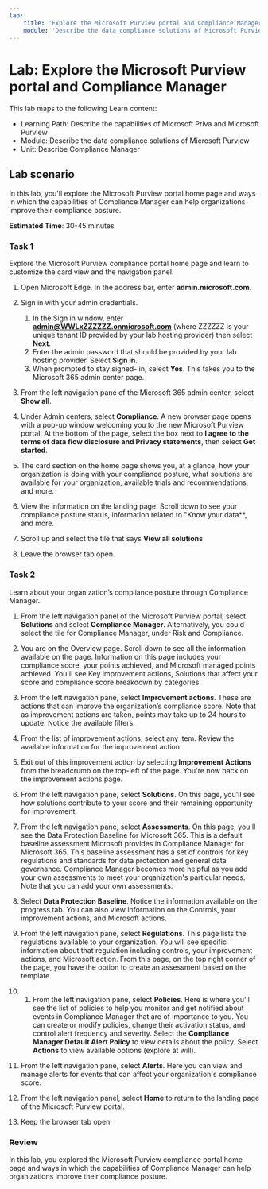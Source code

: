 ```yaml
---
lab:
    title: 'Explore the Microsoft Purview portal and Compliance Manager'
    module: 'Describe the data compliance solutions of Microsoft Purview'
---
```


# Lab: Explore the Microsoft Purview portal and Compliance Manager

This lab maps to the following Learn content:

- Learning Path: Describe the capabilities of Microsoft Priva and Microsoft Purview
- Module: Describe the data compliance solutions of Microsoft Purview
- Unit: Describe Compliance Manager

## Lab scenario

In this lab, you'll explore the Microsoft Purview portal home page and ways in which the capabilities of Compliance Manager can help organizations improve their compliance posture.

**Estimated Time**: 30-45 minutes

### Task 1

Explore the Microsoft Purview compliance portal home page and learn to customize the card view and the navigation panel.

1. Open Microsoft Edge. In the address bar, enter **admin.microsoft.com**.
1. Sign in with your admin credentials.
    1. In the Sign in window, enter **admin@WWLxZZZZZZ.onmicrosoft.com** (where ZZZZZZ is your unique tenant ID provided by your lab hosting provider) then select **Next**.
    1. Enter the admin password that should be provided by your lab hosting provider. Select **Sign in**.
    1. When prompted to stay signed- in, select **Yes**. This takes you to the Microsoft 365 admin center page.

1. From the left navigation pane of the Microsoft 365 admin center, select **Show all**.

1. Under Admin centers, select **Compliance**.  A new browser page opens with a pop-up window welcoming  you to the new Microsoft Purview portal. At the bottom of the page, select the box next to **I agree to the terms of data flow disclosure and Privacy statements**, then select **Get started**.

1. The card section on the home page shows you, at a glance, how your organization is doing with your compliance posture, what solutions are available for your organization, available trials and recommendations, and more.

1. View the information on the landing page.  Scroll down to see your compliance posture status, information related to "Know your data**, and more.

1. Scroll up and select the tile that says **View all solutions**

1. Leave the browser tab open.

### Task 2

Learn about your organization’s compliance posture through Compliance Manager.

1. From the left navigation panel of the Microsoft Purview portal, select **Solutions** and select **Compliance Manager**.  Alternatively, you could select the tile for Compliance Manager, under Risk and Compliance.

1. You are on the Overview page. Scroll down to see all the information available on the page.  Information on this page includes your compliance score, your points achieved, and Microsoft managed points achieved.   You'll see Key improvement actions, Solutions that affect your score and compliance score breakdown by categories.

1. From the left navigation pane, select **Improvement actions**.  These are actions that can improve the organization’s compliance score. Note that as improvement actions are taken, points may take up to 24 hours to update.  Notice the available filters.

1. From the list of improvement actions, select any item.  Review the available information for the improvement action.

1. Exit out of this improvement action by selecting **Improvement Actions** from the breadcrumb on the top-left of the page.  You're now back on the improvement actions page.

1. From the left navigation pane, select **Solutions**. On this page, you'll see how solutions contribute to your score and their remaining opportunity for improvement.

1. From the left navigation pane, select **Assessments**. On this page, you'll see the Data Protection Baseline for Microsoft 365.  This is a default baseline assessment Microsoft provides in Compliance Manager for Microsoft 365.  This baseline assessment has a set of controls for key regulations and standards for data protection and general data governance. Compliance Manager becomes more helpful as you add your own assessments to meet your organization's particular needs.  Note that you can add your own assessments.

1. Select **Data Protection Baseline**.  Notice the information available on the progress tab.  You can also view information on the Controls, your improvement actions, and Microsoft actions.  

1. From the left navigation pane, select **Regulations**.  This page lists the regulations available to your organization. You will see specific information about that regulation including controls, your improvement actions, and Microsoft action. From this page, on the top right corner of the page, you have the option to create an assessment based on the template.

1. 1. From the left navigation pane, select **Policies**. Here is where you'll see the list of policies to help you monitor and get notified about events in Compliance Manager that are of importance to you. You can create or modify policies, change their activation status, and control alert frequency and severity. Select the **Compliance Manager Default Alert Policy** to view details about the policy.  Select **Actions** to view available options (explore at will).

1. From the left navigation pane, select **Alerts**.   Here you can view and manage alerts for events that can affect your organization's compliance score. 

1. From the left navigation panel, select **Home** to return to the landing page of the Microsoft Purview portal.

1. Keep the browser tab open.

### Review

In this lab, you explored the Microsoft Purview compliance portal home page and ways in which the capabilities of Compliance Manager can help organizations improve their compliance posture.
